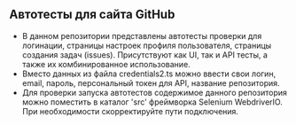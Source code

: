 ## Автотесты для сайта GitHub
- В данном репозитории представлены автотесты проверки для логинации, страницы настроек профиля пользователя, страницы создания задач (issues). Присутствуют как UI, так и API тесты, а также их комбинированное использование. 
- Вместо данных из файла credentials2.ts можно ввести свои логин, email, пароль, персональный токен для API, название репозитория. 
- Для проверки запуска автотестов содержимое данного репозитория можно поместить в каталог 'src' фреймворка Selenium WebdriverIO. При необходимости скорректируйте пути подключения.
